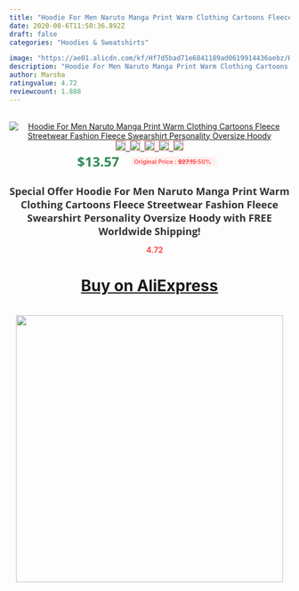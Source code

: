 ```yaml
---
title: "Hoodie For Men Naruto Manga Print Warm Clothing Cartoons Fleece Streetwear Fashion Fleece Swearshirt Personality Oversize Hoody"
date: 2020-08-6T11:50:36.892Z
draft: false
categories: "Hoodies & Sweatshirts"

image: "https://ae01.alicdn.com/kf/Hf7d5bad71e6841189ad0619914436aebz/Hoodie-For-Men-Naruto-Manga-Print-Warm-Clothing-Cartoons-Fleece-Streetwear-Fashion-Fleece-Swearshirt-Personality-Oversize.jpg"
description: "Hoodie For Men Naruto Manga Print Warm Clothing Cartoons Fleece Streetwear Fashion Fleece Swearshirt Personality Oversize Hoody"
author: Marsha
ratingvalue: 4.72
reviewcount: 1.888
---
```

<br>
<div style="text-align: center;">
<a href="https://s.click.aliexpress.com/e/_9j9gYz" target="_blank" rel="nofollow noopener noreferrer"><img alt="Hoodie For Men Naruto Manga Print Warm Clothing Cartoons Fleece Streetwear Fashion Fleece Swearshirt Personality Oversize Hoody" class="magnifier-image" src="https://ae01.alicdn.com/kf/Hf7d5bad71e6841189ad0619914436aebz/Hoodie-For-Men-Naruto-Manga-Print-Warm-Clothing-Cartoons-Fleece-Streetwear-Fashion-Fleece-Swearshirt-Personality-Oversize.jpg_640x640.jpg">
<br>
<img style="border:1px solid salmon" src="https://ae01.alicdn.com/kf/Hf7d5bad71e6841189ad0619914436aebz/Hoodie-For-Men-Naruto-Manga-Print-Warm-Clothing-Cartoons-Fleece-Streetwear-Fashion-Fleece-Swearshirt-Personality-Oversize.jpg_120x120.jpg">&nbsp;&nbsp;<img style="border:1px solid salmon" src="https://ae01.alicdn.com/kf/H87f73da2391d4e608cb9054a695f9b4cC/Hoodie-For-Men-Naruto-Manga-Print-Warm-Clothing-Cartoons-Fleece-Streetwear-Fashion-Fleece-Swearshirt-Personality-Oversize.jpg_120x120.jpg">&nbsp;&nbsp;<img style="border:1px solid salmon" src="https://ae01.alicdn.com/kf/H954087d215dc4a20a4235f15074f4d0dr/Hoodie-For-Men-Naruto-Manga-Print-Warm-Clothing-Cartoons-Fleece-Streetwear-Fashion-Fleece-Swearshirt-Personality-Oversize.jpg_120x120.jpg">&nbsp;&nbsp;<img style="border:1px solid salmon" src="https://ae01.alicdn.com/kf/Hdbfa1f0198604f1ea848c403a0b9758bF/Hoodie-For-Men-Naruto-Manga-Print-Warm-Clothing-Cartoons-Fleece-Streetwear-Fashion-Fleece-Swearshirt-Personality-Oversize.jpg_120x120.jpg">&nbsp;&nbsp;<img style="border:1px solid salmon" src="https://ae01.alicdn.com/kf/H02da2bdd039a459a849eccfa6c9052dc9/Hoodie-For-Men-Naruto-Manga-Print-Warm-Clothing-Cartoons-Fleece-Streetwear-Fashion-Fleece-Swearshirt-Personality-Oversize.jpg_120x120.jpg"></a></div><br0>
<div style="text-align: center;"><span style="background-color: white; border: 0px; box-sizing: border-box; color: seagreen; display: inline-block; font-family: &quot;open sans&quot; , &quot;arial&quot; , &quot;helvetica&quot; , sans-serif , &quot;heiti&quot;; font-size: 24px; font-stretch: inherit; font-weight: 700; line-height: inherit; margin: 0px 10px 0px 0px; padding: 0px; vertical-align: middle;">$13.57 </span>
<span style="background: rgb(255 , 241 , 241); border-radius: 3px; border: 0px; box-sizing: border-box; color: #ff4747; display: inline-block; font-family: inherit; font-size: 12px; font-stretch: inherit; font-style: inherit; font-variant: inherit; font-weight: 600; line-height: inherit; margin: 0px; padding: 2px 5px; transform: scale(0.9); vertical-align: middle;">Original Price : <b style="text-decoration: line-through;">$27.15 </b> 50%&nbsp;&nbsp;</span></div>
<h1 style="color: #333333; display: inline-block; font-family: &quot;open sans&quot; , &quot;arial&quot; , &quot;helvetica&quot; , sans-serif , &quot;heiti&quot;; font-size: 18px; font-stretch: inherit; font-weight: 700; text-align: center;">Special Offer Hoodie For Men Naruto Manga Print Warm Clothing Cartoons Fleece Streetwear Fashion Fleece Swearshirt Personality Oversize Hoody with FREE Worldwide Shipping!</h1>
<div style="color: #ff4747; text-align: center;">
<img src="https://4.bp.blogspot.com/-M0ZcTcb-5uY/XleCXlxnR4I/AAAAAAAAAEc/OrjgMkXV1oMQFaCRZj5HQwOCBcu3w1FegCPcBGAYYCw/s1600/star.png" style="height: 15px;">&nbsp;<b>4.72</b></div>
<div class="button_cont" align="center"><a class="buynow_a" href="https://s.click.aliexpress.com/e/_9j9gYz" target="_blank" rel="nofollow noopener noreferrer"><H1>Buy on AliExpress</H1></a></div><br>
<div class="separator" style="clear: both; text-align: center;">
<img src="https://lh3.googleusercontent.com/-pTy5HemUv9M/XlePHvY0dAI/AAAAAAAAAE4/0nX5iRUoIWY8eMW9Dpxeirr157OZliDIgCLcBGAsYHQ/s1600/badge.gif" width="480">
</div>
